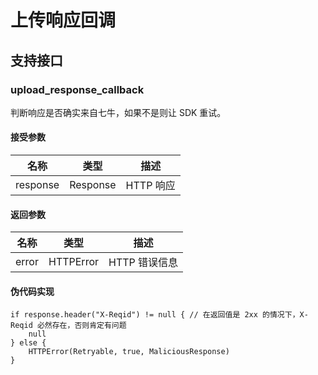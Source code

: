 # 上传响应回调

## 支持接口

### upload_response_callback

判断响应是否确实来自七牛，如果不是则让 SDK 重试。

#### 接受参数

| 名称    | 类型    | 描述                  |
| ------- | ------- | --------------------- |
| response | Response | HTTP 响应 |

#### 返回参数

| 名称    | 类型    | 描述                  |
| ------- | ------- | --------------------- |
| error | HTTPError | HTTP 错误信息 |

#### 伪代码实现

```
if response.header("X-Reqid") != null { // 在返回值是 2xx 的情况下，X-Reqid 必然存在，否则肯定有问题
	null
} else {
	HTTPError(Retryable, true, MaliciousResponse)
}
```


